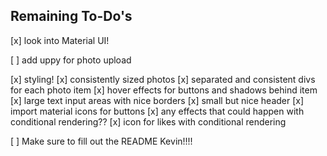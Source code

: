 ## Remaining To-Do's 

[x] look into Material UI!

[ ] add uppy for photo upload

[x] styling!
  [x] consistently sized photos
  [x] separated and consistent divs for each photo item
  [x] hover effects for buttons and shadows behind item
  [x] large text input areas with nice borders
  [x] small but nice header
  [x] import material icons for buttons
  [x] any effects that could happen with conditional rendering??
  [x] icon for likes with conditional rendering

[ ] Make sure to fill out the README Kevin!!!!